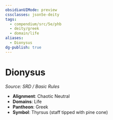 ```yaml
---
obsidianUIMode: preview
cssclasses: json5e-deity
tags:
  - compendium/src/5e/phb
  - deity/greek
  - domain/life
aliases:
  - Dionysus
dg-publish: true
---
```

# Dionysus
*Source: SRD / Basic Rules* 

- **Alignment**: Chaotic Neutral
- **Domains**: Life
- **Pantheon**: Greek
- **Symbol**: Thyrsus (staff tipped with pine cone)